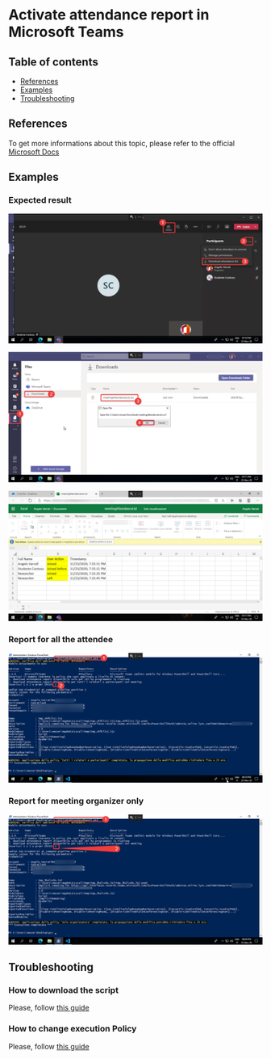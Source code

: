 # Activate attendance report in Microsoft Teams

## Table of contents
* [References](https://github.com/AngelusGi/PowerShell/tree/master/Office365/Teams/Attendance%20Report#references)
* [Examples](https://github.com/AngelusGi/PowerShell/tree/master/Office365/Teams/Attendance%20Report#examples)
* [Troubleshooting](https://github.com/AngelusGi/PowerShell/tree/master/Office365/Teams/Attendance%20Report#troubleshooting)


## References
To get more informations about this topic, please refer to the official [Microsoft Docs](https://docs.microsoft.com/en-us/microsoftteams/teams-analytics-and-reports/meeting-attendance-report)

## Examples

### Expected result
![How to download the report](https://raw.githubusercontent.com/AngelusGi/PowerShell/master/Office365/Teams/Attendance%20Report/Screenshot/How%20to%20download%20the%20report.png)

![How to open it in Microsoft Teams](https://raw.githubusercontent.com/AngelusGi/PowerShell/master/Office365/Teams/Attendance%20Report/Screenshot/How%20to%20open%20it%20in%20Microsoft%20Teams.png)

![Engagement report example](https://raw.githubusercontent.com/AngelusGi/PowerShell/master/Office365/Teams/Attendance%20Report/Screenshot/Engagement%20report%20example.png)

### Report for all the attendee
![Report for all the attendee](https://raw.githubusercontent.com/AngelusGi/PowerShell/master/Office365/Teams/Attendance%20Report/Screenshot/Report-All.png)

### Report for meeting organizer only
![Report for organizer only](https://raw.githubusercontent.com/AngelusGi/PowerShell/master/Office365/Teams/Attendance%20Report/Screenshot/Report-Organizer-Only.png)


## Troubleshooting

### How to download the script
Please, follow [this guide](https://github.com/AngelusGi/PowerShell/tree/master/Others/How%20to%20download%20single%20file%20from%20GitHub)

### How to change execution Policy
Please, follow [this guide](https://github.com/AngelusGi/PowerShell/tree/master/Others/Resolve%20errors%20about%20Execution%20Policy)